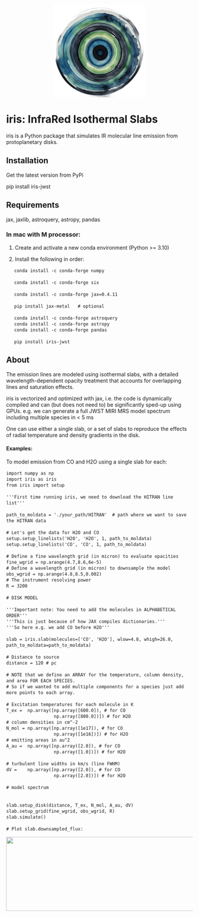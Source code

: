 <p align='center'>
  <img src="./src/iris/iris.png" width="250" height="250">
  <br>
</p>


# iris: InfraRed Isothermal Slabs

iris is a Python package that simulates IR molecular line emission from protoplanetary disks. 

## Installation
Get the latest version from PyPi

pip install iris-jwst

## Requirements
jax, jaxlib, astroquery, astropy, pandas

### In mac with M processor:
1. Create and activate a new conda environment (Python >= 3.10)

2. Install the following in order:

```
   conda install -c conda-forge numpy
   
   conda install -c conda-forge six
   
   conda install -c conda-forge jax=0.4.11

   pip install jax-metal   # optional

   conda install -c conda-forge astroquery
   conda install -c conda-forge astropy
   conda install -c conda-forge pandas

   pip install iris-jwst
```

## About

The emission lines are modeled using isothermal slabs, with a detailed wavelength-dependent opacity
treatment that accounts for overlapping lines and saturation effects. 

iris is vectorized and optimized with jax, i.e. the code is dynamically compiled and can (but does not need to) be significantly sped-up using GPUs. 
e.g. we can generate a full JWST MIRI MRS model spectrum including multiple species in < 5 ms

One can use either a single slab, or a set of slabs to reproduce the effects of radial temperature and density gradients in the disk.

#### Examples:
To model emission from CO and H2O using a single slab for each:

```
import numpy as np
import iris as iris
from iris import setup

'''First time running iris, we need to download the HITRAN line list'''

path_to_moldata = './your_path/HITRAN'  # path where we want to save the HITRAN data

# Let's get the data for H2O and CO
setup.setup_linelists('H2O', 'H2O', 1, path_to_moldata)
setup.setup_linelists('CO', 'CO', 1, path_to_moldata)

# Define a fine wavelength grid (in micron) to evaluate opacities
fine_wgrid = np.arange(4.7,8.6,6e-5)
# Define a wavelength grid (in micron) to downsample the model
obs_wgrid = np.arange(4.8,8.5,0.002)
# The instrument resolving power 
R = 3200

# DISK MODEL

'''Important note: You need to add the molecules in ALPHABETICAL ORDER'''
'''This is just because of how JAX compiles dictionaries.'''
'''So here e.g. we add CO before H2O'''

slab = iris.slab(molecules=['CO', 'H2O'], wlow=4.8, whigh=26.0, path_to_moldata=path_to_moldata)

# Distance to source
distance = 120 # pc

# NOTE that we define an ARRAY for the temperature, column density, and area FOR EACH SPECIES.
# So if we wanted to add multiple components for a species just add more points to each array.

# Excitation temperatures for each molecule in K
T_ex =  np.array([np.array([600.0]), # for CO  
                  np.array([800.0])]) # for H2O
# column densities in cm^-2
N_mol = np.array([np.array([1e17]), # for CO
                  np.array([1e16])]) # for H2O
# emitting areas in au^2
A_au =  np.array([np.array([2.0]), # for CO
                  np.array([1.0])]) # for H2O

# turbulent line widths in km/s (line FWHM)
dV =    np.array([np.array([2.0]), # for CO
                  np.array([2.0])]) # for H2O

# model spectrum


slab.setup_disk(distance, T_ex, N_mol, A_au, dV)
slab.setup_grid(fine_wgrid, obs_wgrid, R)
slab.simulate()

# Plot slab.downsampled_flux:
```

<img src="https://github.com/munozcar/IRIS/assets/32044135/b1b92e02-1c82-4144-8398-b557075c2c02"  width="600" height="200">


